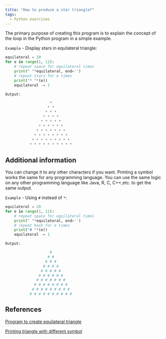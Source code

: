 ```yaml
---
title: "How to produce a star triangle?"
tags:
  - Python exercises
---
```


The primary purpose of creating this program is to explain the concept of the loop in the Python program in a simple example.

`Example` - Display stars in equilateral triangle:

```python
equilateral = 20
for e in range(1, 11):
    # repeat space for equilateral times
    print(" "*equilateral, end='')
    # repeat stars for e times 
    print("* "*(e))
    equilateral -= 1
```

`Output:`

```python
                    * 
                   * * 
                  * * * 
                 * * * * 
                * * * * * 
               * * * * * * 
              * * * * * * * 
             * * * * * * * * 
            * * * * * * * * * 
           * * * * * * * * * * 
```

## Additional information

You can change it to any other characters if you want. Printing a symbol works the same for any programming language. You can use the same logic on any other programming language like Java, R, C, C++,etc. to get the same output.

`Example` - Using `#` instead of `*`:

```python
equilateral = 20
for e in range(1, 11):
    # repeat space for equilateral times
    print(" "*equilateral, end='')
    # repeat hash for e times 
    print("# "*(e))
    equilateral -= 1
```

`Output:`

```python
                    # 
                   # # 
                  # # # 
                 # # # # 
                # # # # # 
               # # # # # # 
              # # # # # # # 
             # # # # # # # # 
            # # # # # # # # # 
           # # # # # # # # # # 
```

## References

[Program to create equilateral triangle](https://www.w3schools.in/python-programs/python-program-to-creating-an-equilateral-triangle-pyramid-pattern/)

[Printing triangle with different symbol](https://www.codevscolor.com/python-print-triangle-star)

